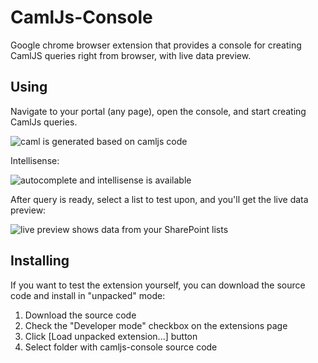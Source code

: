 CamlJs-Console
==============

Google chrome browser extension that provides a console for creating CamlJS queries right from browser, with live data preview.

Using
-----

Navigate to your portal (any page), open the console, and start creating CamlJs queries.

![caml is generated based on camljs code](https://raw.github.com/andrei-markeev/camljs-console/master/Images/camljs-to-caml.png)

Intellisense:

![autocomplete and intellisense is available](https://raw.github.com/andrei-markeev/camljs-console/master/Images/intellisense.png)

After query is ready, select a list to test upon, and you'll get the live data preview:

![live preview shows data from your SharePoint lists](https://raw.github.com/andrei-markeev/camljs-console/master/Images/live-data-preview.png)

Installing
----------

If you want to test the extension yourself, you can download the source code and install in "unpacked" mode:

 1. Download the source code
 2. Check the "Developer mode" checkbox on the extensions page
 3. Click [Load unpacked extension...] button
 4. Select folder with camljs-console source code
